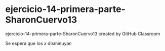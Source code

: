 # ejercicio-14-primera-parte-SharonCuervo13
ejercicio-14-primera-parte-SharonCuervo13 created by GitHub Classroom

Se espera que los x disminuyan 
